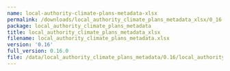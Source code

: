 ```yaml
---
name: local-authority-climate-plans-metadata-xlsx
permalink: /downloads/local_authority_climate_plans_metadata_xlsx/0_16
package: local_authority_climate_plans_metadata
title: local_authority_climate_plans_metadata_xlsx
filename: local_authority_climate_plans_metadata.xlsx
version: '0.16'
full_version: 0.16.0
file: /data/local_authority_climate_plans_metadata/0.16/local_authority_climate_plans_metadata.xlsx
---
```

